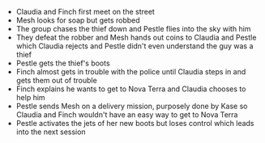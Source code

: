 - Claudia and Finch first meet on the street
- Mesh looks for soap but gets robbed
- The group chases the thief down and Pestle flies into the sky with him
- They defeat the robber and Mesh hands out coins to Claudia and Pestle which Claudia rejects and Pestle didn't even understand the guy was a thief
- Pestle gets the thief's boots
- Finch almost gets in trouble with the police until Claudia steps in and gets them out of trouble
- Finch explains he wants to get to Nova Terra and Claudia chooses to help him
- Pestle sends Mesh on a delivery mission, purposely done by Kase so Claudia and Finch wouldn't have an easy way to get to Nova Terra
- Pestle activates the jets of her new boots but loses control which leads into the next session